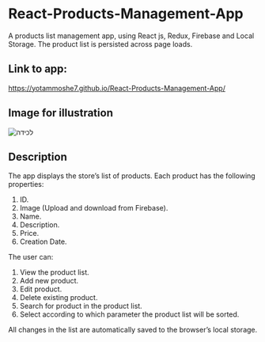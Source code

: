 # React-Products-Management-App
A products list management app, using React js, Redux, Firebase and Local Storage.
The product list is persisted across page loads.

## Link to app:
https://yotammoshe7.github.io/React-Products-Management-App/

## Image for illustration
![‏‏לכידה](https://user-images.githubusercontent.com/57434735/118008387-ac586b80-b355-11eb-83e8-335888294ea1.PNG)

## Description
The app displays the store’s list of products. 
Each product has the following properties:
1.	ID.
2.	Image (Upload and download from Firebase).
3.	Name.
4.	Description.
5.	Price.
6.	Creation Date.

The user can:
1. View the product list.
2. Add new product.
3. Edit product.
4. Delete existing product.
5. Search for product in the product list.
6. Select according to which parameter the product list will be sorted.

All changes in the list are automatically saved to the browser’s local storage.

